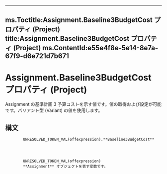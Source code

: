 

---
ms.Toctitle:Assignment.Baseline3BudgetCost プロパティ (Project)
title:Assignment.Baseline3BudgetCost プロパティ (Project)
ms.ContentId:e55e4f8e-5e14-8e7a-67f9-d6e721d7b671
---
# Assignment.Baseline3BudgetCost プロパティ (Project)




Assignment の基準計画 3 予算コストを示す値です。値の取得および設定が可能です。バリアント型 (Variant) の値を使用します。

## 構文

            UNRESOLVED_TOKEN_VAL(offexpression).**Baseline3BudgetCost**




            UNRESOLVED_TOKEN_VAL(offexpression)
            **Assignment** オブジェクトを表す変数です。




